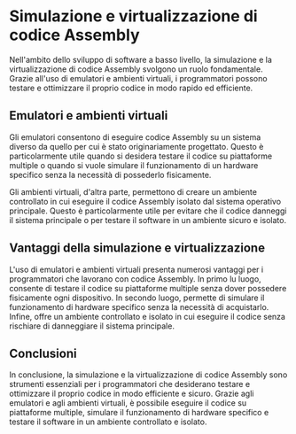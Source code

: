 # Simulazione e virtualizzazione di codice Assembly

Nell'ambito dello sviluppo di software a basso livello, la simulazione e la virtualizzazione di codice Assembly svolgono un ruolo fondamentale. Grazie all'uso di emulatori e ambienti virtuali, i programmatori possono testare e ottimizzare il proprio codice in modo rapido ed efficiente.

## Emulatori e ambienti virtuali

Gli emulatori consentono di eseguire codice Assembly su un sistema diverso da quello per cui è stato originariamente progettato. Questo è particolarmente utile quando si desidera testare il codice su piattaforme multiple o quando si vuole simulare il funzionamento di un hardware specifico senza la necessità di possederlo fisicamente.

Gli ambienti virtuali, d'altra parte, permettono di creare un ambiente controllato in cui eseguire il codice Assembly isolato dal sistema operativo principale. Questo è particolarmente utile per evitare che il codice danneggi il sistema principale o per testare il software in un ambiente sicuro e isolato.

## Vantaggi della simulazione e virtualizzazione

L'uso di emulatori e ambienti virtuali presenta numerosi vantaggi per i programmatori che lavorano con codice Assembly. In primo lu luogo, consente di testare il codice su piattaforme multiple senza dover possedere fisicamente ogni dispositivo. In secondo luogo, permette di simulare il funzionamento di hardware specifico senza la necessità di acquistarlo. Infine, offre un ambiente controllato e isolato in cui eseguire il codice senza rischiare di danneggiare il sistema principale.

## Conclusioni

In conclusione, la simulazione e la virtualizzazione di codice Assembly sono strumenti essenziali per i programmatori che desiderano testare e ottimizzare il proprio codice in modo efficiente e sicuro. Grazie agli emulatori e agli ambienti virtuali, è possibile eseguire il codice su piattaforme multiple, simulare il funzionamento di hardware specifico e testare il software in un ambiente controllato e isolato.